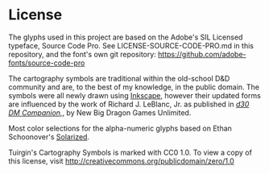 # License

The glyphs used in this project are based on the Adobe's SIL Licensed typeface, Source Code Pro. See LICENSE-SOURCE-CODE-PRO.md in this repository, and the font's own git repository: <https://github.com/adobe-fonts/source-code-pro>

The cartography symbols are traditional within the old-school D&D community and are, to the best of my knowledge, in the public domain. The symbols were all newly drawn using [Inkscape](https://inkscape.org/), however their updated forms are influenced by the work of Richard J. LeBlanc, Jr. as published in [*d30 DM Companion,*](https://www.drivethrurpg.com/product/102567/d30-DM-Companion?), by New Big Dragon Games Unlimited.

Most color selections for the alpha-numeric glyphs based on Ethan Schoonover's [Solarized](https://ethanschoonover.com/solarized/).

Tuirgin's Cartography Symbols is marked with CC0 1.0. To view a copy of this license, visit <http://creativecommons.org/publicdomain/zero/1.0>
